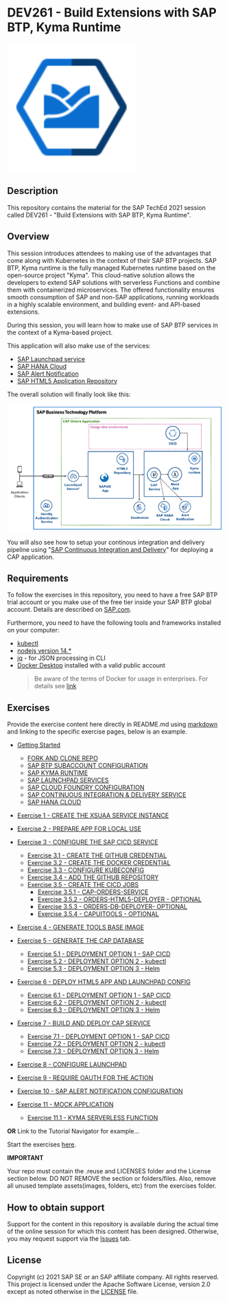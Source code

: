 # DEV261 - Build Extensions with SAP BTP, Kyma Runtime

<img src="./assets/kyma-runtime.svg" width="300">

## Description

This repository contains the material for the SAP TechEd 2021 session called DEV261 - "Build Extensions with SAP BTP, Kyma Runtime".

## Overview

This session introduces attendees to making use of the advantages that come along with Kubernetes in the context of their SAP BTP projects. SAP BTP, Kyma runtime is the fully managed Kubernetes runtime based on the open-source project "Kyma". This cloud-native solution allows the developers to extend SAP solutions with serverless Functions and combine them with containerized microservices. The offered functionality ensures smooth consumption of SAP and non-SAP applications, running workloads in a highly scalable environment, and building event- and API-based extensions.

During this session, you will learn how to make use of SAP BTP services in the context of a Kyma-based project.  

This application will also make use of the services:

- [SAP Launchpad service](https://discovery-center.cloud.sap/serviceCatalog/launchpad-service)
- [SAP HANA Cloud](https://discovery-center.cloud.sap/serviceCatalog/sap-hana-cloud)
- [SAP Alert Notification](https://discovery-center.cloud.sap/serviceCatalog/alert-notification)
- [SAP HTML5 Application Repository](https://discovery-center.cloud.sap/serviceCatalog/html5-application-repository-service)

The overall solution will finally look like this:

![Solution Diagram](./assets/solution-diagram.png)

You will also see how to setup your continous integration and delivery pipeline using "[SAP Continuous Integration and Delivery](https://discovery-center.cloud.sap/serviceCatalog/continuous-integration-&-delivery)" for deploying a CAP application.

## Requirements

To follow the exercises in this repository, you need to have a free SAP BTP trial account or you make use of the free tier inside your SAP BTP global account. Details are described on [SAP.com](https://www.sap.com/products/business-technology-platform/trial.html).

Furthermore, you need to have the following tools and frameworks installed on your computer:

- [kubectl](https://developers.sap.com/tutorials/cp-kyma-download-cli.html)
- [nodejs version 14.\*](https://nodejs.org/en/download/)
- [jq](https://stedolan.github.io/jq/) - for JSON processing in CLI
- [Docker Desktop](https://www.docker.com/) installed with a valid public account
  > Be aware of the terms of Docker for usage in enterprises. For details see [link](https://www.docker.com/blog/updating-product-subscriptions/)

## Exercises

Provide the exercise content here directly in README.md using [markdown](https://guides.github.com/features/mastering-markdown/) and linking to the specific exercise pages, below is an example.

- [Getting Started](exercises/ex0/)
  - [FORK AND CLONE REPO](exercises/ex0/README.md#fork-and-clone-the-repository)
  - [SAP BTP SUBACCOUNT CONFIGURATION](exercises/ex0/README.md#configure-subaccount-entitlements)
  - [SAP KYMA RUNTIME](exercises/ex0/README.md#kyma-runtime)
  - [SAP LAUNCHPAD SERVICES](exercises/ex0/README.md#launchpad-service)
  - [SAP CLOUD FOUNDRY CONFIGURATION](exercises/ex0/README.md#cloud-foundry)
  - [SAP CONTINUOUS INTEGRATION & DELIVERY SERVICE](exercises/ex0/README.md#continuous-integration--delivery)
  - [SAP HANA CLOUD](exercises/ex0/README.md#sap-hana-cloud)
- [Exercise 1 - CREATE THE XSUAA SERVICE INSTANCE](exercises/ex1/)
- [Exercise 2 - PREPARE APP FOR LOCAL USE](exercises/ex2/)
- [Exercise 3 - CONFIGURE THE SAP CICD SERVICE](exercises/ex3/)
  - [Exercise 3.1 - CREATE THE GITHUB CREDENTIAL](exercises/ex3#exercise-31---create-the-github-credential)
  - [Exercise 3.2 - CREATE THE DOCKER CREDENTIAL](exercises/ex3#exercise-32---create-the-docker-credential)
  - [Exercise 3.3 - CONFIGURE KUBECONFIG](exercises/ex3#exercise-33---configure-kubeconfig)
  - [Exercise 3.4 - ADD THE GITHUB REPOSITORY](exercises/ex3#exercise-34---add-the-github-repository)
  - [Exercise 3.5 - CREATE THE CICD JOBS](exercises/ex3#exercise-35---create-the-cicd-jobs)
    - [Exercise 3.5.1 - CAP-ORDERS-SERVICE](exercises/ex3#exercise-351---cap-orders-service)
    - [Exercise 3.5.2 - ORDERS-HTML5-DEPLOYER - OPTIONAL](exercises/ex3#exercise-352---orders-html5-deployer---optional)
    - [Exercise 3.5.3 - ORDERS-DB-DEPLOYER- OPTIONAL](exercises/ex3#exercise-353---orders-db-deployer---optional)
    - [Exercise 3.5.4 - CAPUITOOLS - OPTIONAL](exercises/ex3#exercise-354---capuitools---optional)
- [Exercise 4 - GENERATE TOOLS BASE IMAGE](exercises/ex4/)
- [Exercise 5 - GENERATE THE CAP DATABASE](exercises/ex5/)
  - [Exercise 5.1 - DEPLOYMENT OPTION 1 - SAP CICD](exercises/ex5#exercise-51---deployment-option-1---sap-cicd)
  - [Exercise 5.2 - DEPLOYMENT OPTION 2 - kubectl](exercises/ex5#exercise-52---deployment-option-2---kubectl)
  - [Exercise 5.3 - DEPLOYMENT OPTION 3 - Helm](exercises/ex5#exercise-53---deployment-option-3---helm)
- [Exercise 6 - DEPLOY HTML5 APP AND LAUNCHPAD CONFIG ](exercises/ex6/)
  - [Exercise 6.1 - DEPLOYMENT OPTION 1 - SAP CICD](exercises/ex6#exercise-61---deployment-option-1---cicd-service)
  - [Exercise 6.2 - DEPLOYMENT OPTION 2 - kubectl](exercises/ex6#exercise-62---deployment-option-2---kubectl)
  - [Exercise 6.3 - DEPLOYMENT OPTION 3 - Helm](exercises/ex6#exercise-63---deployment-option-3---helm)
- [Exercise 7 - BUILD AND DEPLOY CAP SERVICE](exercises/ex7/)
  - [Exercise 7.1 - DEPLOYMENT OPTION 1 - SAP CICD](exercises/ex7#exercise-71---deployment-option-1---cicd-service)
  - [Exercise 7.2 - DEPLOYMENT OPTION 2 - kubectl](exercises/ex7#exercise-72---deployment-option-2---kubectl)
  - [Exercise 7.3 - DEPLOYMENT OPTION 3 - Helm](exercises/ex7#exercise-73---deployment-option-3---helm)
  
- [Exercise 8 - CONFIGURE LAUNCHPAD](exercises/ex2/)
- [Exercise 9 - REQUIRE OAUTH FOR THE ACTION](exercises/ex9/)
- [Exercise 10 - SAP ALERT NOTIFICATION CONFIGURATION](exercises/ex2/)
- [Exercise 11 - MOCK APPLICATION](exercises/ex2/)
  - [Exercise 11.1 - KYMA SERVERLESS FUNCTION]()

**OR** Link to the Tutorial Navigator for example...

Start the exercises [here](https://developers.sap.com/tutorials/abap-environment-trial-onboarding.html).

**IMPORTANT**

Your repo must contain the .reuse and LICENSES folder and the License section below. DO NOT REMOVE the section or folders/files. Also, remove all unused template assets(images, folders, etc) from the exercises folder.

## How to obtain support

Support for the content in this repository is available during the actual time of the online session for which this content has been designed. Otherwise, you may request support via the [Issues](../../issues) tab.

## License

Copyright (c) 2021 SAP SE or an SAP affiliate company. All rights reserved. This project is licensed under the Apache Software License, version 2.0 except as noted otherwise in the [LICENSE](LICENSES/Apache-2.0.txt) file.
